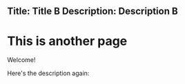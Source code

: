 Title: Title B
Description: Description B
---
# This is another page

Welcome!

Here's the description again:
